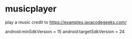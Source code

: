 # musicplayer
play a music
credit to https://examples.javacodegeeks.com/

android:minSdkVersion = 15
android:targetSdkVersion = 24
